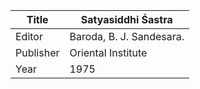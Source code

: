 |Title | Satyasiddhi Śastra 
| --- | --- 
|Editor | Baroda, B. J. Sandesara.
|Publisher | Oriental Institute
|Year | 1975